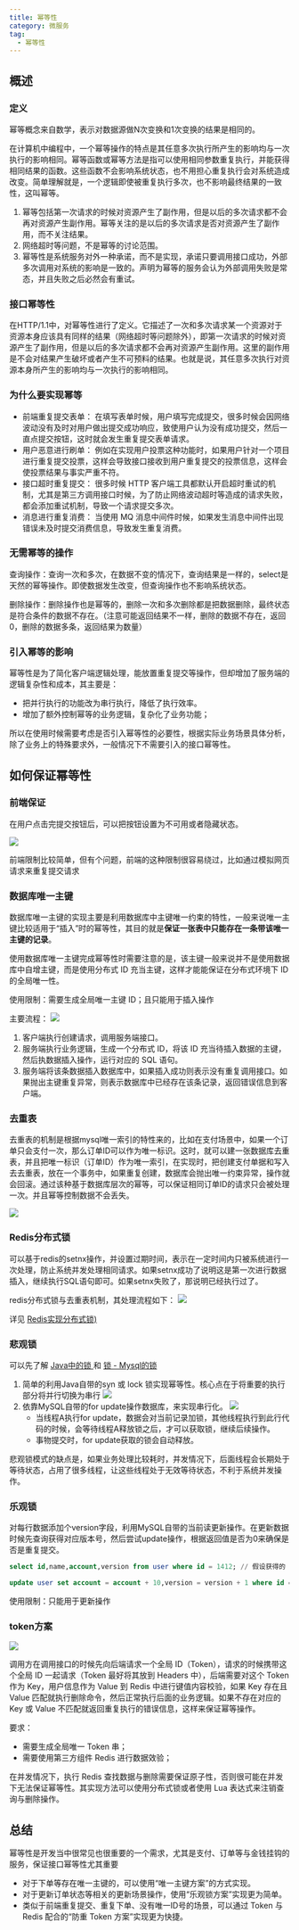 ```yaml
---
title: 幂等性
category: 微服务
tag:
  - 幂等性
---
```








## 概述

### 定义
幂等概念来自数学，表示对数据源做N次变换和1次变换的结果是相同的。

在计算机中编程中，一个幂等操作的特点是其任意多次执行所产生的影响均与一次执行的影响相同。幂等函数或幂等方法是指可以使用相同参数重复执行，并能获得相同结果的函数。这些函数不会影响系统状态，也不用担心重复执行会对系统造成改变。简单理解就是，一个逻辑即使被重复执行多次，也不影响最终结果的一致性，这叫幂等。

1. 幂等包括第一次请求的时候对资源产生了副作用，但是以后的多次请求都不会再对资源产生副作用。幂等关注的是以后的多次请求是否对资源产生了副作用，而不关注结果。
2. 网络超时等问题，不是幂等的讨论范围。
3. 幂等性是系统服务对外一种承诺，而不是实现，承诺只要调用接口成功，外部多次调用对系统的影响是一致的。声明为幂等的服务会认为外部调用失败是常态，并且失败之后必然会有重试。

### 接口幂等性
在HTTP/1.1中，对幂等性进行了定义。它描述了一次和多次请求某一个资源对于资源本身应该具有同样的结果（网络超时等问题除外），即第一次请求的时候对资源产生了副作用，但是以后的多次请求都不会再对资源产生副作用。这里的副作用是不会对结果产生破坏或者产生不可预料的结果。也就是说，其任意多次执行对资源本身所产生的影响均与一次执行的影响相同。

### 为什么要实现幂等

- 前端重复提交表单： 在填写表单时候，用户填写完成提交，很多时候会因网络波动没有及时对用户做出提交成功响应，致使用户认为没有成功提交，然后一直点提交按钮，这时就会发生重复提交表单请求。
- 用户恶意进行刷单： 例如在实现用户投票这种功能时，如果用户针对一个项目进行重复提交投票，这样会导致接口接收到用户重复提交的投票信息，这样会使投票结果与事实严重不符。
- 接口超时重复提交： 很多时候 HTTP 客户端工具都默认开启超时重试的机制，尤其是第三方调用接口时候，为了防止网络波动超时等造成的请求失败，都会添加重试机制，导致一个请求提交多次。
- 消息进行重复消费： 当使用 MQ 消息中间件时候，如果发生消息中间件出现错误未及时提交消费信息，导致发生重复消费。

### 无需幂等的操作
查询操作：查询一次和多次，在数据不变的情况下，查询结果是一样的，select是天然的幂等操作。即使数据发生改变，但查询操作也不影响系统状态。

删除操作：删除操作也是幂等的，删除一次和多次删除都是把数据删除，最终状态是符合条件的数据不存在。（注意可能返回结果不一样，删除的数据不存在，返回0，删除的数据多条，返回结果为数量）


### 引入幂等的影响

幂等性是为了简化客户端逻辑处理，能放置重复提交等操作，但却增加了服务端的逻辑复杂性和成本，其主要是：
- 把并行执行的功能改为串行执行，降低了执行效率。
- 增加了额外控制幂等的业务逻辑，复杂化了业务功能；

所以在使用时候需要考虑是否引入幂等性的必要性，根据实际业务场景具体分析，除了业务上的特殊要求外，一般情况下不需要引入的接口幂等性。

## 如何保证幂等性
### 前端保证

在用户点击完提交按钮后，可以把按钮设置为不可用或者隐藏状态。

![](https://seven97-blog.oss-cn-hangzhou.aliyuncs.com/imgs/202405191641498.png)

前端限制比较简单，但有个问题，前端的这种限制很容易绕过，比如通过模拟网页请求来重复提交请求

### 数据库唯一主键
数据库唯一主键的实现主要是利用数据库中主键唯一约束的特性，一般来说唯一主键比较适用于“插入”时的幂等性，其目的就是**保证一张表中只能存在一条带该唯一主键的记录**。

使用数据库唯一主键完成幂等性时需要注意的是，该主键一般来说并不是使用数据库中自增主键，而是使用分布式 ID 充当主键，这样才能能保证在分布式环境下 ID 的全局唯一性。

使用限制：需要生成全局唯一主键 ID；且只能用于插入操作

主要流程：
![](https://seven97-blog.oss-cn-hangzhou.aliyuncs.com/imgs/202405191641576.png)
1. 客户端执行创建请求，调用服务端接口。
2. 服务端执行业务逻辑，生成一个分布式 ID，将该 ID 充当待插入数据的主键，然后执数据插入操作，运行对应的 SQL 语句。
3. 服务端将该条数据插入数据库中，如果插入成功则表示没有重复调用接口。如果抛出主键重复异常，则表示数据库中已经存在该条记录，返回错误信息到客户端。


### 去重表

去重表的机制是根据mysql唯一索引的特性来的，比如在支付场景中，如果一个订单只会支付一次，那么订单ID可以作为唯一标识。这时，就可以建一张数据库去重表，并且把唯一标识（订单ID）作为唯一索引，在实现时，把创建支付单据和写入去去重表，放在一个事务中，如果重复创建，数据库会抛出唯一约束异常，操作就会回滚。通过该种基于数据库层次的幂等，可以保证相同订单ID的请求只会被处理一次。并且幂等控制数据不会丢失。

![](https://seven97-blog.oss-cn-hangzhou.aliyuncs.com/imgs/202405191641540.png)

### Redis分布式锁

可以基于redis的setnx操作，并设置过期时间，表示在一定时间内只被系统进行一次处理，防止系统并发处理相同请求。如果setnx成功了说明这是第一次进行数据插入，继续执行SQL语句即可。如果setnx失败了，那说明已经执行过了。

redis分布式锁与去重表机制，其处理流程如下：
![](https://seven97-blog.oss-cn-hangzhou.aliyuncs.com/imgs/202405191641547.png)

详见 [Redis实现分布式锁)](https://www.seven97.top/database/redis/05-implementdistributedlocks.html)

### 悲观锁
可以先了解 [Java中的锁 ](https://www.seven97.top/java/concurrent/01-fundamentalsofconcurrency3-lockofjava.html) 和 [锁 - Mysql的锁](https://www.seven97.top/database/mysql/02-lock1-lockofmysql.html)

1. 简单的利用Java自带的syn 或 lock 锁实现幂等性。核心点在于将重要的执行部分将并行切换为串行
![](https://seven97-blog.oss-cn-hangzhou.aliyuncs.com/imgs/202405191641494.png)
2. 依靠MySQL自带的for update操作数据库，来实现串行化。
	![](https://seven97-blog.oss-cn-hangzhou.aliyuncs.com/imgs/202405191641544.png)
	- 当线程A执行for update，数据会对当前记录加锁，其他线程执行到此行代码的时候，会等待线程A释放锁之后，才可以获取锁，继续后续操作。
	- 事物提交时，for update获取的锁会自动释放。

悲观锁模式的缺点是，如果业务处理比较耗时，并发情况下，后面线程会长期处于等待状态，占用了很多线程，让这些线程处于无效等待状态，不利于系统并发操作。

### 乐观锁
对每行数据添加个version字段，利用MySQL自带的当前读更新操作。在更新数据时候先查询获得对应版本号，然后尝试update操作，根据返回值是否为0来确保是否是重复提交。

```sql
select id,name,account,version from user where id = 1412; // 假设获得的 version = 10

update user set account = account + 10,version = version + 1 where id = 1412 and version = 10;
```

使用限制：只能用于更新操作

### token方案

![](https://seven97-blog.oss-cn-hangzhou.aliyuncs.com/imgs/202405191641516.png)

调用方在调用接口的时候先向后端请求一个全局 ID（Token），请求的时候携带这个全局 ID 一起请求（Token 最好将其放到 Headers 中），后端需要对这个 Token 作为 Key，用户信息作为 Value 到 Redis 中进行键值内容校验，如果 Key 存在且 Value 匹配就执行删除命令，然后正常执行后面的业务逻辑。如果不存在对应的 Key 或 Value 不匹配就返回重复执行的错误信息，这样来保证幂等操作。

要求：
- 需要生成全局唯一 Token 串；
- 需要使用第三方组件 Redis 进行数据效验；

在并发情况下，执行 Redis 查找数据与删除需要保证原子性，否则很可能在并发下无法保证幂等性。其实现方法可以使用分布式锁或者使用 Lua 表达式来注销查询与删除操作。

## 总结
幂等性是开发当中很常见也很重要的一个需求，尤其是支付、订单等与金钱挂钩的服务，保证接口幂等性尤其重要

- 对于下单等存在唯一主键的，可以使用“唯一主键方案”的方式实现。
- 对于更新订单状态等相关的更新场景操作，使用“乐观锁方案”实现更为简单。
- 类似于前端重复提交、重复下单、没有唯一ID号的场景，可以通过 Token 与 Redis 配合的“防重 Token 方案”实现更为快捷。


<!-- @include: @article-footer.snippet.md -->     
